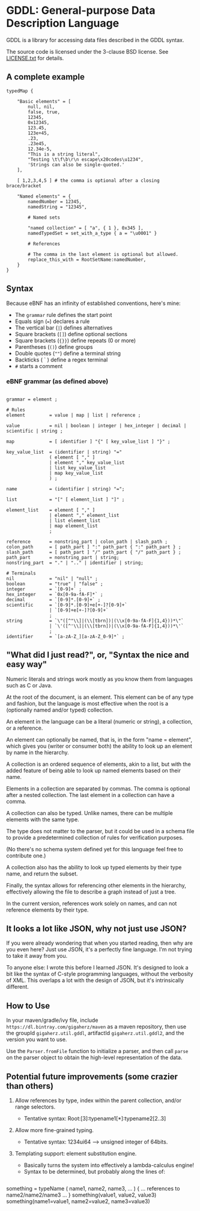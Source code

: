 GDDL: General-purpose Data Description Language
=============

GDDL is a library for accessing data files described in the GDDL syntax.

The source code is licensed under the 3-clause BSD license.
See [LICENSE.txt](/LICENSE.txt) for details.

A complete example
--------------------

```
typedMap {

    "Basic elements" = [
        null, nil,
        false, true,
        12345,
        0x12345,
        123.45,
        123e+45,
        .23,
        .23e45,
        12.34e-5,
        "This is a string literal",
        "Testing \t\f\b\r\n escape\x20codes\u1234",
        'Strings can also be single-quoted.'
    ],

    [ 1,2,3,4,5 ] # the comma is optional after a closing brace/bracket

    "Named elements" = {  
        namedNumber = 12345,
        namedString = "12345",
    
        # Named sets
    
        "named collection" = [ "a", { 1 }, 0x345 ],
        namedTypedSet = set_with_a_type { a = "\u0001" }
    
        # References

        # The comma in the last element is optional but allowed.
        replace_this_with = RootSetName:namedNumber,
    }
}

```

Syntax
-------

Because eBNF has an infinity of established conventions, here's mine:
* The `grammar` rule defines the start point
* Equals sign (`=`) declares a rule
* The vertical bar (`|`) defines alternatives
* Square brackets (`[]`) define optional sections
* Square brackets (`{}}`) define repeats (0 or more)
* Parentheses (`()`) define groups
* Double quotes (`""`) define a terminal string
* Backticks ( ` ) define a regex terminal
* `#` starts a comment

### eBNF grammar (as defined above)

```ebnf

grammar = element ;

# Rules 
element         = value | map | list | reference ;

value           = nil | boolean | integer | hex_integer | decimal | scientific | string ;

map             = [ identifier ] "{" [ key_value_list ] "}" ;

key_value_list  = (identifier | string) "="
                ( element [ "," ]     
                | element "," key_value_list
                | list key_value_list
                | map key_value_list
                ) ;

name            = (identifier | string) "=";

list            = "[" [ element_list ] "]" ;

element_list    = element [ "," ]
                | element "," element_list
                | list element_list
                | map element_list
                ;

reference       = nonstring_part | colon_path | slash_path ;
colon_path      = [ path_part ] ":" path_part { ":" path_part } ;
slash_path      = [ path_part ] "/" path_part { "/" path_part } ;
path_part       = nonstring_part | string;
nonstring_part  = "." | ".." | identifier | string;

# Terminals
nil             = "nil" | "null" ;
boolean         = "true" | "false" ;
integer         = `[0-9]+` ;
hex_integer     = `0x[0-9a-fA-F]*` ;
decimal         = `[0-9]*.[0-9]+` ;
scientific      = `[0-9]*.[0-9]+e[+-]?[0-9]+`
                | `[0-9]+e[+-]?[0-9]+`
                ;
string          = `\"([^"\\]|(\\[tbrn])|(\\x[0-9a-fA-F]{1,4}))*\"`
                | `\'([^'\\]|(\\[tbrn])|(\\x[0-9a-fA-F]{1,4}))*\'`
                ;
identifier      = `[a-zA-Z_][a-zA-Z_0-9]*` ;
```

"What did I just read?", or, "Syntax the nice and easy way"
--------------------------------------------------

Numeric literals and strings work mostly as you know them from languages such as C or Java.

At the root of the document, is an element. This element can be of any type and fashion,
but the language is most effective when the root is a (optionally named and/or typed) collection.

An element in the language can be a literal (numeric or string), a collection, or a reference.

An element can optionally be named, that is, in the form "name = element",
which gives you (writer or consumer both) the ability to look up an element by name in the hierarchy.

A collection is an ordered sequence of elements, akin to a list, but with the added feature of
being able to look up named elements based on their name.

Elements in a collection are separated by commas. The comma is optional after a nested collection.
The last element in a collection can have a comma.

A collection can also be typed. Unlike names, there can be multiple elements with the same type.

The type does not matter to the parser, but it could be used in a schema file
to provide a predetermined collection of rules for verification purposes.

(No there's no schema system defined yet for this language feel free to contribute one.)

A collection also has the ability to look up typed elements by their type name, and return the subset.

Finally, the syntax allows for referencing other elements in the hierarchy,
effectively allowing the file to describe a graph instead of just a tree.

In the current version, references work solely on names, and can not reference elements by their type.

It looks a lot like JSON, why not just use JSON?
------------------------------------------------

If you were already wondering that when you started reading, then why are you even here? Just use JSON, it's a perfectly fine language. I'm not trying to take it away from you.

To anyone else: I wrote this before I learned JSON. It's designed to look a bit like the syntax of C-style programming languages, without the verbosity of XML. This overlaps a lot with the design of JSON, but it's intrinsically different.

How to Use
--------------------

In your maven/gradle/ivy file, include `https://dl.bintray.com/gigaherz/maven` as a maven repository, then use the groupId `gigaherz.util.gddl`, artifactId `gigaherz.util.gddl2`, and the version you want to use.

Use the `Parser.fromFile` function to initialize a parser, and then call `parse` on the parser object to obtain the high-level representation of the data.

Potential future improvements (some crazier than others)
------------------------------

1. Allow references by type, index within the parent collection, and/or range selectors.
   * Tentative syntax: Root:[3]:typename1[*]:typename2[2..3]

1. Allow more fine-grained typing.
   * Tentative syntax: 1234ui64 --> unsigned integer of 64bits.

1. Templating support: element substitution engine.
   * Basically turns the system into effectively a lambda-calculus engine!
   * Syntax to be determined, but probably along the lines of:
     ```
something = typeName ( name1, name2, name3, ... ) { 
... references to name2/name2/name3 ... 
}
something(value1, value2, value3)
something(name1=value1, name2=value2, name3=value3)
```